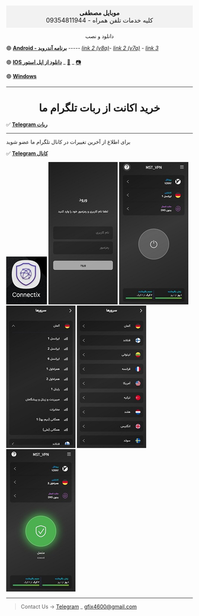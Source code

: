 
<html lang="fa">
<head>
    <meta charset="UTF-8">
    <meta name="viewport" content="width=device-width, initial-scale=1.0">
    <title>وب‌سایت موبایل مصطفی</title>
    <style>
        .header {
            text-align: center;
            background-color: #f2f2f2;
            padding: 10px;
            font-size: 1.2em;
        }
        .header span {
            font-weight: bold;
        }
    </style>
</head>
<body>

<div class="header">
    <span>موبایل مصطفی</span><br>
    کلیه خدمات تلفن همراه - 09354811944
</div>

<!-- سایر محتوای صفحه شما اینجا قرار می‌گیرد -->

</body>
</html>

<center> 
        <p>
          دانلود و نصب 
        </p>
</center>



🟣 [**Android - برنامه آندروید**](https://drive.google.com/uc?export=download&id=1_enIxtRNIhV4z5OlE-OnSXGPrXl03iFw)  -----   [*link 2 (v8a)*](https://apps.irancdn.org/android/connectix-2.2.1.apk)- [*link 2 (v7a)*](https://apps.irancdn.org/android/connectix-2.2.1-v7a.apk) - [*link 3*](https://play.google.com/store/apps/details?id=uk.connectix.app)

 
🟣 [**IOS دانلود از اپل استور**](https://testflight.apple.com/join/FQkEGDfX)  _ [🎥](https://drive.google.com/file/d/1ZNYhNTZCxctBvze1bEsSok4ujWjHx756/view?usp=drive_web) _
[📷](https://github.com/user-attachments/assets/4bc946af-526b-4602-b22e-b0ddc7ea346d)

🟣 [**Windows**](https://apps.irancdn.org/windows/Connectix-2.2.0.zip)



---
<h1>
<center> 
 خرید اکانت از ربات تلگرام ما
</center>
</h1>

✅ [**Telegram ربات**](https://t.me/mst_vpn_bot)




---
برای اطلاع از آخرین تغییرات در کانال تلگرام ما عضو شوید

✅ [**Telegram کانال**](https://t.me/+QDqHzG8cLuQ1Y2E8)


<img src="image/c4.jpg" />

<img src="image/1.jpg" />

<img src="image/2.jpg" />

<img src="image/4.jpg" />

<img src="image/3.jpg" />

<img src="image/5.jpg" />

__________________________________________

> Contact Us → [Telegram](http://t.me/fastfixgsm) _ [gfix4600@gmail.com](mailto:gfix4600@gmail.com)       


